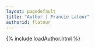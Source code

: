 ```yaml
---
layout: pagedefault
title: "Author | Francie Latour"
authorid: flatour
---
```

{% include loadAuthor.html %}
